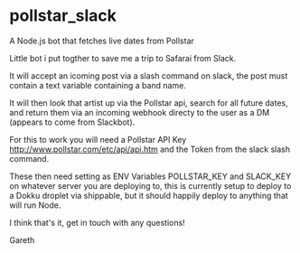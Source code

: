 # pollstar_slack

A Node.js bot that fetches live dates from Pollstar

Little bot i put togther to save me a trip to Safarai from Slack.

It will accept an icoming post via a slash command on slack, the post must contain a text variable containing a band name.

It will then look that artist up via the Pollstar api, search for all future dates, and return them via an incoming webhook directy to the user as a DM (appears to come from Slackbot).

For this to work you will need a Pollstar API Key http://www.pollstar.com/etc/api/api.htm and the Token from the slack slash command.

These then need setting as ENV Variables POLLSTAR_KEY and SLACK_KEY on whatever server you are deploying to, this is currently setup to deploy to a Dokku droplet via shippable, but it should happily deploy to anything that will run Node.

I think that's it, get in touch with any questions!

Gareth

